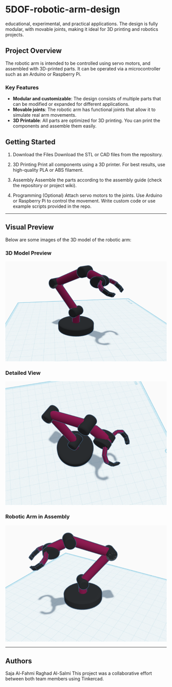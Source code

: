 # 5DOF-robotic-arm-design

educational, experimental, and practical applications. The design is fully modular, with movable joints, making it ideal for 3D printing and robotics projects.

## Project Overview

The robotic arm is intended to be controlled using servo motors, and assembled with 3D-printed parts. It can be operated via a microcontroller such as an Arduino or Raspberry Pi.

### Key Features
- **Modular and customizable**: The design consists of multiple parts that can be modified or expanded for different applications.
- **Movable joints**: The robotic arm has functional joints that allow it to simulate real arm movements.
- **3D Printable**: All parts are optimized for 3D printing. You can print the components and assemble them easily.

## Getting Started

1. Download the Files
Download the STL or CAD files from the repository.

2. 3D Printing
Print all components using a 3D printer. For best results, use high-quality PLA or ABS filament.

3. Assembly
Assemble the parts according to the assembly guide (check the repository or project wiki).

4. Programming (Optional)
Attach servo motors to the joints.
Use Arduino or Raspberry Pi to control the movement.
Write custom code or use example scripts provided in the repo.

---

## Visual Preview

Below are some images of the 3D model of the robotic arm:

### 3D Model Preview
![Robot Arm Preview](https://raw.githubusercontent.com/SajaALfahmi/5DOF-robotic-arm-design/main/3D-Model-Preview.png)

### Detailed View
![Robot Arm Side View](https://raw.githubusercontent.com/SajaALfahmi/5DOF-robotic-arm-design/main/Detailed-View.png)

### Robotic Arm in Assembly
![Robotic Arm Assembly](https://raw.githubusercontent.com/SajaALfahmi/5DOF-robotic-arm-design/main/Robotic-Arm-in-Assembly.png)

---

## Authors

Saja Al-Fahmi 
Raghad Al-Salmi 
This project was a collaborative effort between both team members using Tinkercad.
